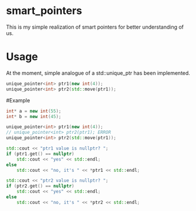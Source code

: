 # smart_pointers
This is my simple realization of smart pointers for better understanding of us.
# Usage
At the moment, simple analogue of a std::unique_ptr<T> has been implemented.
```c++
unique_pointer<int> ptr1(new int(4));
unique_pointer<int> ptr2(std::move(ptr1));
```
#Example
```c++
int* a = new int(55);
int* b = new int(45);

unique_pointer<int> ptr1(new int(4));
// unique_pointer<int> ptr2(ptr1); ERROR
unique_pointer<int> ptr2(std::move(ptr1));

std::cout << "ptr1 value is nullptr? ";
if (ptr1.get() == nullptr)
	std::cout << "yes" << std::endl;
else
	std::cout << "no, it's " << *ptr1 << std::endl;

std::cout << "ptr2 value is nullptr? ";
if (ptr2.get() == nullptr)
	std::cout << "yes" << std::endl;
else
	std::cout << "no, it's " << *ptr2 << std::endl;
```